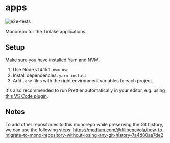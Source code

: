 # apps
![e2e-tests](https://github.com/centrifuge/apps/workflows/e2e-tests/badge.svg)

Monorepo for the Tinlake applications.

## Setup
Make sure you have installed Yarn and NVM.

1. Use Node v14.15.1: `nvm use`
2. Install dependencies: `yarn install`
3. Add `.env` files with the right environment variables to each project.

It's also recommended to run Prettier automatically in your editor, e.g. using [this VS Code plugin](https://marketplace.visualstudio.com/items?itemName=esbenp.prettier-vscode).

## Notes

To add other repositories to this monorepo while preserving the Git history, we can use the following steps: https://medium.com/@filipenevola/how-to-migrate-to-mono-repository-without-losing-any-git-history-7a4d80aa7de2
